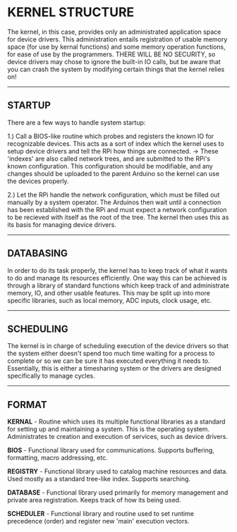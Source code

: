 # KERNEL STRUCTURE

The kernel, in this case, provides only an administrated application
space for device drivers. This administration entails registration of usable
memory space (for use by kernal functions) and some memory operation functions,
for ease of use by the programmers. THERE WILL BE NO SECURITY, so device
drivers may chose to ignore the built-in IO calls, but be aware that you can
crash the system by modifying certain things that the kernel relies on!

-------------------------------------------------------------------------------

## STARTUP

There are a few ways to handle system startup:

1.)	Call a BIOS-like routine which probes and registers the known IO for
recognizable devices. This acts as a sort of index which the kernel uses to
setup device drivers and tell the RPi how things are connected.
->  These 'indexes' are also called network trees, and are
submitted to the RPi's known configuration. This configuration
should be modifiable, and any changes should be uploaded to the
parent Arduino so the kernel can use the devices properly.


2.)	Let the RPi handle the network configuration, which must be filled out
manually by a system operator. The Arduinos then wait until a connection has
been established with the RPi and must expect a network configuration to be
recieved with itself as the root of the tree. The kernel then uses this as its
basis for managing device drivers.

------------------------------------------------------------------------------

## DATABASING

In order to do its task properly, the kernel has to keep track of what
it wants to do and manage its resources efficiently. One way this can be
achieved is through a library of standard functions which keep track of and
administrate memory, IO, and other usable features. This may be split up into
more specific libraries, such as local memory, ADC inputs, clock usage, etc.

------------------------------------------------------------------------------

## SCHEDULING

The kernel is in charge of scheduling execution of the device drivers
so that the system either doesn't spend too much time waiting for a process to
complete or so we can be sure it has executed everything it needs to.
Essentially, this is either a timesharing system or the drivers are designed
specifically to manage cycles.

------------------------------------------------------------------------------

## FORMAT
**KERNAL** - Routine which uses its multiple functional libraries as a
standard for setting up and maintaining a system. This is the operating
system. Administrates te creation and execution of services, such as device
drivers.

**BIOS** - Functional library used for communications. Supports buffering,
formatting, macro addressing, etc.

**REGISTRY** - Functional library used to catalog machine resources and
data. Used mostly as a standard tree-like index. Supports searching.

**DATABASE** - Functional library used primarily for memory management and
private area registration. Keeps track of how its being used.

**SCHEDULER** - Functional library and routine used to set runtime
precedence (order) and register new 'main' execution vectors.

